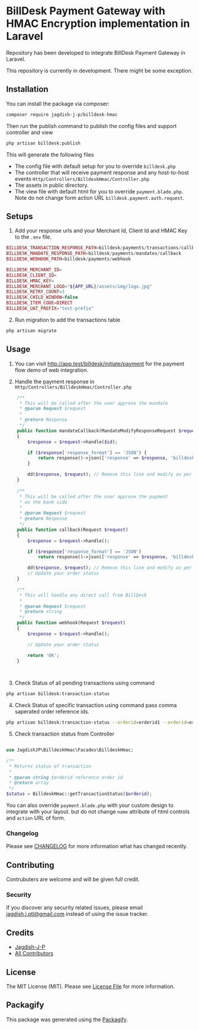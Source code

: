 # BillDesk Payment Gateway with HMAC Encryption implementation in Laravel

 Repository has been developed to integrate BillDesk Payment Gateway in Laravel.
 
 This repository is currently in development. There might be some exception.
 
## Installation

You can install the package via composer:

```bash
composer require jagdish-j-p/billdesk-hmac
```

Then run the publish command to publish the config files and support controller and view

```bash
php artisan billdesk:publish
```

This will generate the following files

- The config file with default setup for you to override `billdesk.php`
- The controller that will receive payment response and any host-to-host events `Http/Controllers/BilldeskHmac/Controller.php`
- The assets in public directory.
- The view file with default html for you to override `payment.blade.php`. Note do not change form action URL `billdesk.payment.auth.request`.

## Setups

1. Add your response urls and your Merchant Id, Client Id and HMAC Key to the `.env` file.

```php
BILLDESK_TRANSACTION_RESPONSE_PATH=billdesk/payments/transactions/callback
BILLDESK_MANDATE_RESPONSE_PATH=billdesk/payments/mandates/callback
BILLDESK_WEBHOOK_PATH=billdesk/payments/webhook

BILLDESK_MERCHANT_ID=
BILLDESK_CLIENT_ID=
BILLDESK_HMAC_KEY=
BILLDESK_MERCHANT_LOGO="${APP_URL}/assets/img/logo.jpg"
BILLDESK_RETRY_COUNT=3
BILLDESK_CHILD_WINDOW=false
BILLDESK_ITEM_CODE=DIRECT
BILLDESK_UAT_PREFIX="test-prefix"
```

2. Run migration to add the transactions table

```bash
php artisan migrate
```

## Usage

1. You can visit <a href='http://app.test/billdesk/initiate/payment'>http://app.test/billdesk/initiate/payment</a> for the payment flow demo of web integration.

2. Handle the payment response in `Http/Controllers/BilldeskHmac/Controller.php`

```php
    /**
     * This will be called after the user approve the mandate
     * @param Request $request
     *
     * @return Response
     */
    public function mandateCallback(MandateModifyResponseRequest $request, $id = null)
    {
        $response = $request->handle($id);

        if ($response['response_format'] == 'JSON') {
            return response()->json(['response' => $response, 'billdesk_response' => $request->all()]);
        }

        dd($response, $request); // Remove this line and modify as per your needs.
    }
    
    /**
     * This will be called after the user approve the payment
     * on the bank side
     *
     * @param Request $request
     * @return Response
     */
    public function callback(Request $request)
    {
        $response = $request->handle();

        if ($response['response_format'] == 'JSON')
            return response()->json(['response' => $response, 'billdesk_response' => $request->all()]);

        dd($response, $request); // Remove this line and modify as per your needs.
        // Update your order status
    }

    /**
     * This will handle any direct call from BillDesk
     *
     * @param Request $request
     * @return string
     */
    public function webhook(Request $request)
    {
        $response = $request->handle();

        // Update your order status

        return 'OK';
    }

	
```

3. Check Status of all pending transactions using command

```bash
php artisan billdesk:transaction-status
```

4. Check Status of specific transaction using command pass comma saperated order reference ids.

```bash
php artisan billdesk:transaction-status --orderid=orderid1 --orderid=orderid2 --orderid=orderid3
```

5. Check transaction status from Controller

```php

use JagdishJP\BilldeskHmac\Facades\BilldeskHmac;

/**
 * Returns status of transaction
 * 
 * @param string $orderid reference order id
 * @return array
 */
$status = BilldeskHmac::getTransactionStatus($orderid);
```

You can also override `payment.blade.php` with your custom design to integrate with your layout. but do not change `name` attribute of html controls and `action` URL of form.

### Changelog

Please see [CHANGELOG](CHANGELOG.md) for more information what has changed recently.

## Contributing

Contrubuters are welcome and will be given full credit.

### Security

If you discover any security related issues, please email jagdish.j.ptl@gmail.com instead of using the issue tracker.

## Credits

- [Jagdish-J-P](https://github.com/jagdish-j-p)
- [All Contributors](../../contributors)

## License

The MIT License (MIT). Please see [License File](LICENSE.md) for more information.

## Packagify

This package was generated using the [Packagify](https://github.com/jagdish-j-p/packagify).
